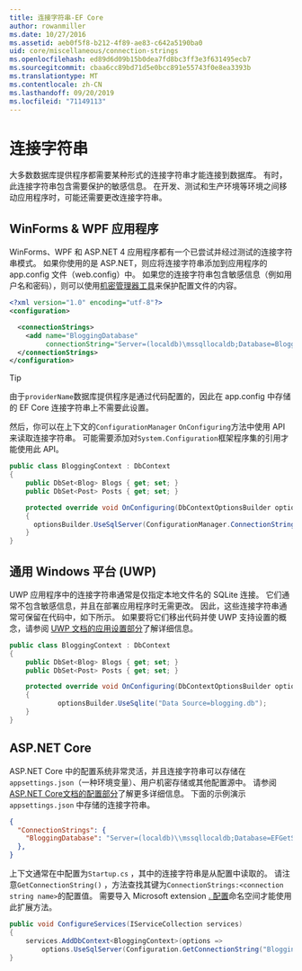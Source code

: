 ```yaml
---
title: 连接字符串-EF Core
author: rowanmiller
ms.date: 10/27/2016
ms.assetid: aeb0f5f8-b212-4f89-ae83-c642a5190ba0
uid: core/miscellaneous/connection-strings
ms.openlocfilehash: ed89d6d09b15b0dea7fd8bc3ff3e3f631495ecb7
ms.sourcegitcommit: cbaa6cc89bd71d5e0bcc891e55743f0e8ea3393b
ms.translationtype: MT
ms.contentlocale: zh-CN
ms.lasthandoff: 09/20/2019
ms.locfileid: "71149113"
---
```

# <a name="connection-strings"></a>连接字符串

大多数数据库提供程序都需要某种形式的连接字符串才能连接到数据库。 有时，此连接字符串包含需要保护的敏感信息。 在开发、测试和生产环境等环境之间移动应用程序时，可能还需要更改连接字符串。

## <a name="winforms--wpf-applications"></a>WinForms & WPF 应用程序

WinForms、WPF 和 ASP.NET 4 应用程序都有一个已尝试并经过测试的连接字符串模式。 如果你使用的是 ASP.NET，则应将连接字符串添加到应用程序的 app.config 文件（web.config）中。 如果您的连接字符串包含敏感信息（例如用户名和密码），则可以使用[机密管理器工具](https://docs.microsoft.com/aspnet/core/security/app-secrets#secret-manager)来保护配置文件的内容。

``` xml
<?xml version="1.0" encoding="utf-8"?>
<configuration>

  <connectionStrings>
    <add name="BloggingDatabase"
         connectionString="Server=(localdb)\mssqllocaldb;Database=Blogging;Trusted_Connection=True;" />
  </connectionStrings>
</configuration>
```

> [!TIP]  
> 由于`providerName`数据库提供程序是通过代码配置的，因此在 app.config 中存储的 EF Core 连接字符串上不需要此设置。

然后，你可以在上下文的`ConfigurationManager` `OnConfiguring`方法中使用 API 来读取连接字符串。 可能需要添加对`System.Configuration`框架程序集的引用才能使用此 API。

``` csharp
public class BloggingContext : DbContext
{
    public DbSet<Blog> Blogs { get; set; }
    public DbSet<Post> Posts { get; set; }

    protected override void OnConfiguring(DbContextOptionsBuilder optionsBuilder)
    {
      optionsBuilder.UseSqlServer(ConfigurationManager.ConnectionStrings["BloggingDatabase"].ConnectionString);
    }
}
```

## <a name="universal-windows-platform-uwp"></a>通用 Windows 平台 (UWP)

UWP 应用程序中的连接字符串通常是仅指定本地文件名的 SQLite 连接。 它们通常不包含敏感信息，并且在部署应用程序时无需更改。 因此，这些连接字符串通常可保留在代码中，如下所示。 如果要将它们移出代码并使 UWP 支持设置的概念，请参阅 [UWP 文档的应用设置部分](https://docs.microsoft.com/windows/uwp/app-settings/store-and-retrieve-app-data)了解详细信息。

``` csharp
public class BloggingContext : DbContext
{
    public DbSet<Blog> Blogs { get; set; }
    public DbSet<Post> Posts { get; set; }

    protected override void OnConfiguring(DbContextOptionsBuilder optionsBuilder)
    {
            optionsBuilder.UseSqlite("Data Source=blogging.db");
    }
}
```

## <a name="aspnet-core"></a>ASP.NET Core

ASP.NET Core 中的配置系统非常灵活，并且连接字符串可以存储在 `appsettings.json`（一种环境变量）、用户机密存储或其他配置源中。 请参阅 [ASP.NET Core文档的配置部分](https://docs.asp.net/en/latest/fundamentals/configuration.html)了解更多详细信息。 下面的示例演示 `appsettings.json` 中存储的连接字符串。

``` json
{
  "ConnectionStrings": {
    "BloggingDatabase": "Server=(localdb)\\mssqllocaldb;Database=EFGetStarted.ConsoleApp.NewDb;Trusted_Connection=True;"
  },
}
```

上下文通常在中配置为`Startup.cs` ，其中的连接字符串是从配置中读取的。 请注意`GetConnectionString()` ，方法查找其键为`ConnectionStrings:<connection string name>`的配置值。 需要导入 Microsoft extension [. 配置](https://docs.microsoft.com/dotnet/api/microsoft.extensions.configuration)命名空间才能使用此扩展方法。

``` csharp
public void ConfigureServices(IServiceCollection services)
{
    services.AddDbContext<BloggingContext>(options =>
        options.UseSqlServer(Configuration.GetConnectionString("BloggingDatabase")));
}
```
